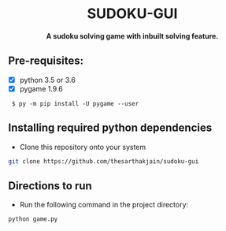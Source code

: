 <p align="center">
	<h1 align="center"> SUDOKU-GUI </h1>
	<h4 align="center"> A sudoku solving game with inbuilt solving feature. <h4>
</p>
	
## Pre-requisites:
- [X] python 3.5 or 3.6
- [X] pygame 1.9.6

```
 $ py -m pip install -U pygame --user
 ```
 
## Installing required python dependencies
- Clone this repository onto your system
```bash
git clone https://github.com/thesarthakjain/sudoku-gui
```

## Directions to run
- Run the following command in the project directory:
```
python game.py
```
